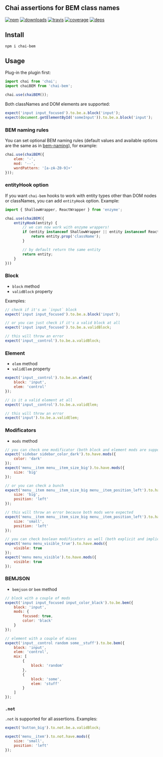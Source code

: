 Chai assertions for BEM class names
---

[![npm](https://img.shields.io/npm/v/chai-bem.svg?style=flat-square)](https://www.npmjs.com/package/chai-bem)
[![downloads](https://img.shields.io/npm/dm/chai-bem.svg?style=flat-square)](https://www.npmjs.com/package/chai-bem)
[![travis](http://img.shields.io/travis/mistadikay/chai-bem.svg?style=flat-square)](https://travis-ci.org/mistadikay/chai-bem)
[![coverage](http://img.shields.io/coveralls/mistadikay/chai-bem/master.svg?style=flat-square)](https://coveralls.io/r/mistadikay/chai-bem)
[![deps](http://img.shields.io/david/mistadikay/chai-bem.svg?style=flat-square)](https://david-dm.org/mistadikay/chai-bem)

## Install
```
npm i chai-bem
```

## Usage

Plug-in the plugin first:
```js
import chai from 'chai';
import chaiBEM from 'chai-bem';

chai.use(chaiBEM());
```

Both classNames and DOM elements are supported:

```js
expect('input input_focused').to.be.a.block('input');
expect(document.getElementById('someInput')).to.be.a.block('input');
```

### BEM naming rules

You can set optional BEM naming rules (default values and available options are the same as in [bem-naming](https://github.com/bem/bem-naming#custom-naming-convention)), for example:
```js
chai.use(chaiBEM({
    elem: '-',
    mod: '--',
    wordPattern: '[a-zA-Z0-9]+'
}));
```

### entityHook option

If you want `chai-bem` hooks to work with entity types other than DOM nodes or classNames,
you can add `entityHook` option. Example:

```js
import { ShallowWrapper, ReactWrapper } from 'enzyme';

chai.use(chaiBEM({
    entityHook(entity) {
        // we can now work with enzyme wrappers!
        if (entity instanceof ShallowWrapper || entity instanceof ReactWrapper) {
            return entity.prop('className');
        }

        // by default return the same entity
        return entity;
    }
}))
```

### Block

* `block` method
* `validBlock` property

Examples:

```js
// check if it's an `input` block
expect('input input_focused').to.be.a.block('input');

// or you can just check if it's a valid block at all
expect('input input_focused').to.be.a.validBlock;

// this will throw an error
expect('input__control').to.be.a.validBlock;
```

### Element

* `elem` method
* `validElem` property

```js
expect('input__control').to.be.an.elem({
    block: 'input',
    elem: 'control'
});

// is it a valid element at all
expect('input__control').to.be.a.validElem;

// this will throw an error
expect('input').to.be.a.validElem;
```

### Modificators

* `mods` method

```js
// you can check one modificator (both block and element mods are supported)
expect('sidebar sidebar_color_dark').to.have.mods({
    color: 'dark'
});
expect('menu__item menu__item_size_big').to.have.mods({
    size: 'big'
});

// or you can check a bunch
expect('menu__item menu__item_size_big menu__item_position_left').to.have.mods({
    size: 'big',
    position: 'left'
});

// this will throw an error because both mods were expected
expect('menu__item menu__item_size_big menu__item_position_left').to.have.mods({
    size: 'small',
    position: 'left'
});

// you can check boolean modificators as well (both explicit and implicit)
expect('menu menu_visible_true').to.have.mods({
    visible: true
});
expect('menu menu_visible').to.have.mods({
    visible: true
});
```

### BEMJSON

* `bemjson` or `bem` method

```js
// block with a couple of mods
expect('input input_focused input_color_black').to.be.bem({
    block: 'input',
    mods: {
        focused: true,
        color: 'black'
    }
});

// element with a couple of mixes
expect('input__control random some__stuff').to.be.bem({
    block: 'input',
    elem: 'control',
    mix: [
        {
            block: 'random'
        },
        {
            block: 'some',
            elem: 'stuff'
        }
    ]
});
```

### `.not`

`.not` is supported for all assertions. Examples:

```js
expect('button_big').to.not.be.a.validBlock;

expect('menu__item').to.not.have.mods({
    size: 'small',
    position: 'left'
});
```
